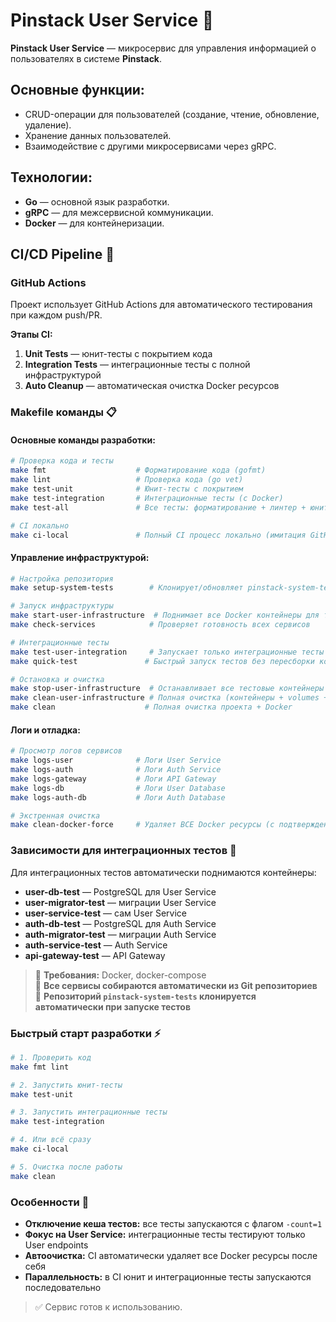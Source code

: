 # Pinstack User Service 👥

**Pinstack User Service** — микросервис для управления информацией о пользователях в системе **Pinstack**.

## Основные функции:
- CRUD-операции для пользователей (создание, чтение, обновление, удаление).
- Хранение данных пользователей.
- Взаимодействие с другими микросервисами через gRPC.

## Технологии:
- **Go** — основной язык разработки.
- **gRPC** — для межсервисной коммуникации.
- **Docker** — для контейнеризации.

## CI/CD Pipeline 🚀

### GitHub Actions
Проект использует GitHub Actions для автоматического тестирования при каждом push/PR.

**Этапы CI:**
1. **Unit Tests** — юнит-тесты с покрытием кода
2. **Integration Tests** — интеграционные тесты с полной инфраструктурой 
3. **Auto Cleanup** — автоматическая очистка Docker ресурсов

### Makefile команды 📋

#### Основные команды разработки:
```bash
# Проверка кода и тесты
make fmt                    # Форматирование кода (gofmt)
make lint                   # Проверка кода (go vet)
make test-unit              # Юнит-тесты с покрытием
make test-integration       # Интеграционные тесты (с Docker)
make test-all               # Все тесты: форматирование + линтер + юнит + интеграционные

# CI локально
make ci-local               # Полный CI процесс локально (имитация GitHub Actions)
```

#### Управление инфраструктурой:
```bash
# Настройка репозитория
make setup-system-tests        # Клонирует/обновляет pinstack-system-tests репозиторий

# Запуск инфраструктуры
make start-user-infrastructure  # Поднимает все Docker контейнеры для тестов
make check-services            # Проверяет готовность всех сервисов

# Интеграционные тесты
make test-user-integration     # Запускает только интеграционные тесты
make quick-test               # Быстрый запуск тестов без пересборки контейнеров

# Остановка и очистка
make stop-user-infrastructure  # Останавливает все тестовые контейнеры
make clean-user-infrastructure # Полная очистка (контейнеры + volumes + образы)
make clean                    # Полная очистка проекта + Docker
```

#### Логи и отладка:
```bash
# Просмотр логов сервисов
make logs-user              # Логи User Service
make logs-auth              # Логи Auth Service  
make logs-gateway           # Логи API Gateway
make logs-db                # Логи User Database
make logs-auth-db           # Логи Auth Database

# Экстренная очистка
make clean-docker-force     # Удаляет ВСЕ Docker ресурсы (с подтверждением)
```

### Зависимости для интеграционных тестов 🐳

Для интеграционных тестов автоматически поднимаются контейнеры:
- **user-db-test** — PostgreSQL для User Service
- **user-migrator-test** — миграции User Service  
- **user-service-test** — сам User Service
- **auth-db-test** — PostgreSQL для Auth Service
- **auth-migrator-test** — миграции Auth Service
- **auth-service-test** — Auth Service
- **api-gateway-test** — API Gateway

> 📍 **Требования:** Docker, docker-compose  
> 🚀 **Все сервисы собираются автоматически из Git репозиториев**  
> 🔄 **Репозиторий `pinstack-system-tests` клонируется автоматически при запуске тестов**

### Быстрый старт разработки ⚡

```bash
# 1. Проверить код
make fmt lint

# 2. Запустить юнит-тесты
make test-unit

# 3. Запустить интеграционные тесты
make test-integration

# 4. Или всё сразу
make ci-local

# 5. Очистка после работы
make clean
```

### Особенности 🔧

- **Отключение кеша тестов:** все тесты запускаются с флагом `-count=1`
- **Фокус на User Service:** интеграционные тесты тестируют только User endpoints
- **Автоочистка:** CI автоматически удаляет все Docker ресурсы после себя
- **Параллельность:** в CI юнит и интеграционные тесты запускаются последовательно

> ✅ Сервис готов к использованию.
